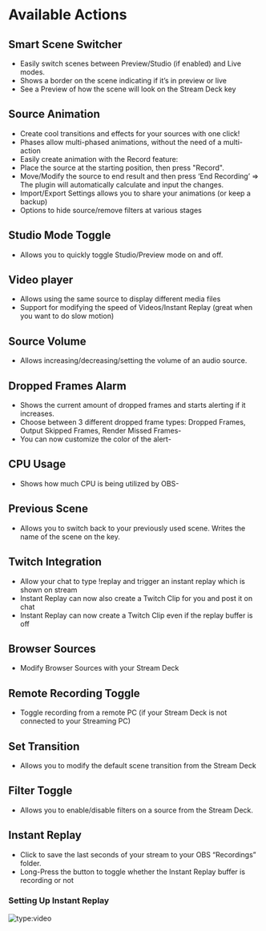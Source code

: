 # Available Actions

## Smart Scene Switcher 
- Easily switch scenes between Preview/Studio (if enabled) and Live modes.
- Shows a border on the scene indicating if it’s in preview or live
- See a Preview of how the scene will look on the Stream Deck key

## Source Animation
- Create cool transitions and effects for your sources with one click!
- Phases allow multi-phased animations, without the need of a multi-action
- Easily create animation with the Record feature: 
- Place the source at the starting position, then press "Record". 
- Move/Modify the source to end result and then press ‘End Recording’ => The plugin will automatically calculate and input the changes.
- Import/Export Settings allows you to share your animations (or keep a backup)
- Options to hide source/remove filters at various stages

## Studio Mode Toggle
- Allows you to quickly toggle Studio/Preview mode on and off.

## Video player
- Allows using the same source to display different media files
- Support for modifying the speed of Videos/Instant Replay (great when you want to do slow motion)

## Source Volume
- Allows increasing/decreasing/setting the volume of an audio source.

## Dropped Frames Alarm
- Shows the current amount of dropped frames and starts alerting if it increases.
- Choose between 3 different dropped frame types: Dropped Frames, Output Skipped Frames, Render Missed Frames-
- You can now customize the color of the alert-

## CPU Usage
- Shows how much CPU is being utilized by OBS-

## Previous Scene
- Allows you to switch back to your previously used scene. Writes the name of the scene on the key.

## Twitch Integration
- Allow your chat to type !replay and trigger an instant replay which is shown on stream
- Instant Replay can now also create a Twitch Clip for you and post it on chat
- Instant Replay can now create a Twitch Clip even if the replay buffer is off

## Browser Sources 
- Modify Browser Sources with your Stream Deck

## Remote Recording Toggle
- Toggle recording from a remote PC (if your Stream Deck is not connected to your Streaming PC)

## Set Transition
- Allows you to modify the default scene transition from the Stream Deck

## Filter Toggle
- Allows you to enable/disable filters on a source from the Stream Deck.

## Instant Replay
- Click to save the last seconds of your stream to your OBS “Recordings” folder.
- Long-Press the button to toggle whether the Instant Replay buffer is recording or not

### Setting Up Instant Replay
![type:video](https://www.youtube.com/embed/7mioa-hnndw)
